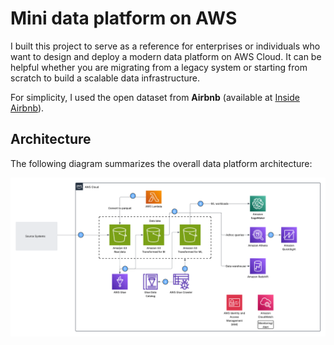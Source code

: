 # Mini data platform on AWS

I built this project to serve as a reference for enterprises or individuals who want to design and deploy a modern data platform on AWS Cloud. It can be helpful whether you are migrating from a legacy system or starting from scratch to build a scalable data infrastructure.

For simplicity, I used the open dataset from **Airbnb** (available at [Inside Airbnb](https://insideairbnb.com/get-the-data)).

## Architecture

The following diagram summarizes the overall data platform architecture:

![Project Architecture](screenshots/project_arch.png)
